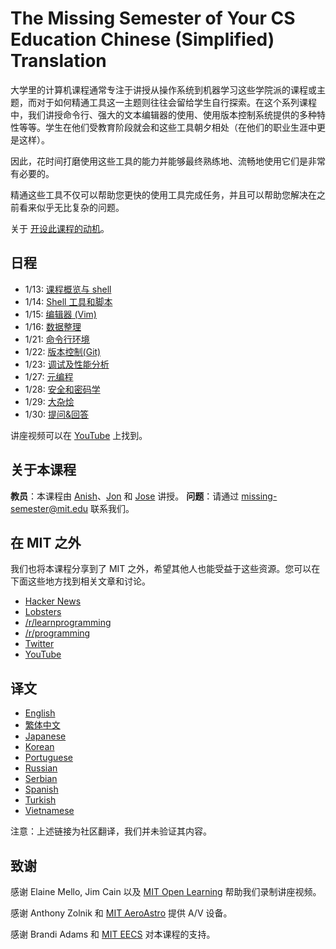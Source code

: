 # The Missing Semester of Your CS Education Chinese (Simplified) Translation

大学里的计算机课程通常专注于讲授从操作系统到机器学习这些学院派的课程或主题，而对于如何精通工具这一主题则往往会留给学生自行探索。在这个系列课程中，我们讲授命令行、强大的文本编辑器的使用、使用版本控制系统提供的多种特性等等。学生在他们受教育阶段就会和这些工具朝夕相处（在他们的职业生涯中更是这样）。

因此，花时间打磨使用这些工具的能力并能够最终熟练地、流畅地使用它们是非常有必要的。

精通这些工具不仅可以帮助您更快的使用工具完成任务，并且可以帮助您解决在之前看来似乎无比复杂的问题。

关于 [开设此课程的动机](about.md)。

## 日程

- 1/13: [课程概览与 shell](2020/Lecture1-Course_Overview&the_Shell.md)
- 1/14: [Shell 工具和脚本](2020/Lecture2-Shell_Tools_and_Scripting.md)
- 1/15: [编辑器 (Vim)](2020/Lecture3-Editors(Vim).md)
- 1/16: [数据整理](2020/Lecture4-Data_Wrangling.md)
- 1/21: [命令行环境](2020/Lecture5-Command-line_Environment.md)
- 1/22: [版本控制(Git)](2020/Lecture6-Version_Control(Git).md)
- 1/23: [调试及性能分析](2020/Lecture7-Debugging_and_Profiling.md)
- 1/27: [元编程](2020/Lecture8-Metaprogramming.md)
- 1/28: [安全和密码学](2020/Lecture9-Security_and_Cryptography.md)
- 1/29: [大杂烩](2020/Lecture10-Potpourri.md)
- 1/30: [提问&回答](2020/Lecture11-Q&A.md)

讲座视频可以在 [YouTube](https://www.youtube.com/playlist?list=PLyzOVJj3bHQuloKGG59rS43e29ro7I57J) 上找到。

## 关于本课程

**教员**：本课程由 [Anish](https://www.anishathalye.com/)、[Jon](https://thesquareplanet.com/) 和 [Jose](http://josejg.com/) 讲授。
**问题**：请通过 [missing-semester@mit.edu](mailto:missing-semester@mit.edu) 联系我们。

## 在 MIT 之外

我们也将本课程分享到了 MIT 之外，希望其他人也能受益于这些资源。您可以在下面这些地方找到相关文章和讨论。

- [Hacker News](https://news.ycombinator.com/item?id=22226380)
- [Lobsters](https://lobste.rs/s/ti1k98/missing_semester_your_cs_education_mit)
- [/r/learnprogramming](https://www.reddit.com/r/learnprogramming/comments/eyagda/the_missing_semester_of_your_cs_education_mit/)
- [/r/programming](https://www.reddit.com/r/programming/comments/eyagcd/the_missing_semester_of_your_cs_education_mit/)
- [Twitter](https://twitter.com/jonhoo/status/1224383452591509507)
- [YouTube](https://www.youtube.com/playlist?list=PLyzOVJj3bHQuloKGG59rS43e29ro7I57J)

## 译文

- [English](https://missing.csail.mit.edu)
- [繁体中文](https://missing-semester-zh-hant.github.io/)
- [Japanese](https://missing-semester-jp.github.io/)
- [Korean](https://missing-semester-kr.github.io/)
- [Portuguese](https://missing-semester-pt.github.io/)
- [Russian](https://missing-semester-rus.github.io/)
- [Serbian](https://netboxify.com/missing-semester/)
- [Spanish](https://missing-semester-esp.github.io/)
- [Turkish](https://missing-semester-tr.github.io/)
- [Vietnamese](https://missing-semester-vn.github.io/)

注意：上述链接为社区翻译，我们并未验证其内容。

## 致谢

感谢 Elaine Mello, Jim Cain 以及 [MIT Open Learning](https://openlearning.mit.edu/) 帮助我们录制讲座视频。

感谢 Anthony Zolnik 和 [MIT AeroAstro](https://aeroastro.mit.edu/) 提供 A/V 设备。

感谢 Brandi Adams 和 [MIT EECS](https://www.eecs.mit.edu/) 对本课程的支持。
